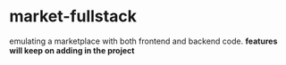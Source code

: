 # market-fullstack
emulating a marketplace with both frontend  and backend code. **features will keep on adding in the project**
